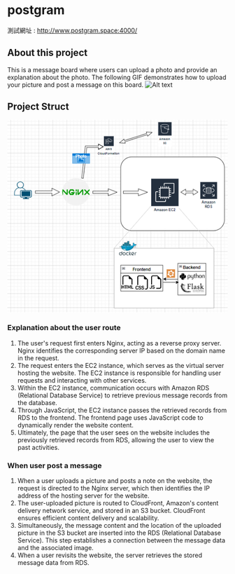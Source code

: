 # postgram
測試網址 : http://www.postgram.space:4000/
## About this project
This is a message board where users can upload a photo and provide an explanation about the photo.
The following GIF demonstrates how to upload your picture and post a message on this board.
![Alt text](postgram.gif)

## Project Struct
![Alt text](image-1.png)
### Explanation about the user route
1. The user's request first enters Nginx, acting as a reverse proxy server. Nginx identifies the corresponding server IP based on the domain name in the request.
2. The request enters the EC2 instance, which serves as the virtual server hosting the website. The EC2 instance is responsible for handling user requests and interacting with other services.
3. Within the EC2 instance, communication occurs with Amazon RDS (Relational Database Service) to retrieve previous message records from the database. 
4. Through JavaScript, the EC2 instance passes the retrieved records from RDS to the frontend. The frontend page uses JavaScript code to dynamically render the website content.
5. Ultimately, the page that the user sees on the website includes the previously retrieved records from RDS, allowing the user to view the past activities.
   
### When user post a message
1. When a user uploads a picture and posts a note on the website, the request is directed to the Nginx server, which then identifies the IP address of the hosting server for the website.
2. The user-uploaded picture is routed to CloudFront, Amazon's content delivery network service, and stored in an S3 bucket. CloudFront ensures efficient content delivery and scalability. 
3. Simultaneously, the message content and the location of the uploaded picture in the S3 bucket are inserted into the RDS (Relational Database Service). This step establishes a connection between the message data and the associated image.
4. When a user revisits the website, the server retrieves the stored message data from RDS. 
